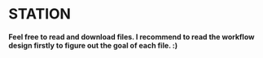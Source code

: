 # STATION
#### Feel free to read and download files. I recommend to read the workflow design firstly to figure out the goal of each file. :) 


